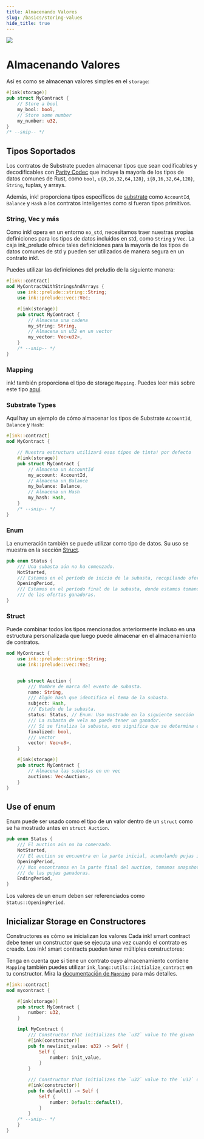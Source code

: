```yaml
---
title: Almacenando Valores
slug: /basics/storing-values
hide_title: true
---
```


<img src="/img/title/storage.svg" className="titlePic" />

# Almacenando Valores

Así es como se almacenan valores simples en el `storage`:

```rust
#[ink(storage)]
pub struct MyContract {
    // Store a bool
    my_bool: bool,
    // Store some number
    my_number: u32,
}
/* --snip-- */
```

## Tipos Soportados

Los contratos de Substrate pueden almacenar tipos que sean codificables y decodificables con [Parity Codec](https://github.com/paritytech/parity-codec)
que incluye la mayoría de los tipos de datos comunes de Rust, como `bool`, `u{8,16,32,64,128}`, `i{8,16,32,64,128}`, `String`, tuplas, y arrays.

Además, ink! proporciona tipos específicos de [substrate](https://substrate.io/) como `AccountId`, `Balance` y `Hash` a los contratos inteligentes como si fueran tipos primitivos.

### String, Vec y más

Como ink! opera en un entorno `no_std`, necesitamos traer nuestras propias definiciones para los tipos de datos incluidos en std, como `String` y `Vec`. La caja ink_prelude ofrece tales definiciones para la mayoría de los tipos de datos comunes de std y pueden ser utilizados de manera segura en un contrato ink!.

Puedes utilizar las definiciones del preludio de la siguiente manera:

```rust
#[ink::contract]
mod MyContractWithStringsAndArrays {
    use ink::prelude::string::String;
    use ink::prelude::vec::Vec;

    #[ink(storage)]
    pub struct MyContract {
        // Almacena una cadena
        my_string: String,
        // Almacena un u32 en un vector
        my_vector: Vec<u32>,
    }
    /* --snip-- */
}
```

### Mapping

ink! también proporciona el tipo de storage `Mapping`. Puedes leer más sobre este tipo [aquí](/datastructures/mapping).

### Substrate Types

Aquí hay un ejemplo de cómo almacenar los tipos de Substrate `AccountId`, `Balance` y `Hash`:

```rust
#[ink::contract]
mod MyContract {

    // Nuestra estructura utilizará esos tipos de tinta! por defecto
    #[ink(storage)]
    pub struct MyContract {
        // Almacena un AccountId
        my_account: AccountId,
        // Almacena un Balance
        my_balance: Balance,
        // Almacena un Hash
        my_hash: Hash,
    }
    /* --snip-- */
}
```

### Enum


La enumeración también se puede utilizar como tipo de datos. Su uso se muestra en la sección [Struct](#struct).

```rust
pub enum Status {
    /// Una subasta aún no ha comenzado.
    NotStarted,
    /// Estamos en el período de inicio de la subasta, recopilando ofertas iniciales.
    OpeningPeriod,
    /// Estamos en el período final de la subasta, donde estamos tomando instantáneas
    /// de las ofertas ganadoras.
}
```

### Struct

Puede combinar todos los tipos mencionados anteriormente incluso en una estructura personalizada que luego puede almacenar en el almacenamiento de contratos.

```rust
mod MyContract {
    use ink::prelude::string::String;
    use ink::prelude::vec::Vec;


    pub struct Auction {
        /// Nombre de marca del evento de subasta.
        name: String,
        /// Algún hash que identifica el tema de la subasta.
        subject: Hash,
        /// Estado de la subasta.
        status: Status, // Enum: Uso mostrado en la siguiente sección
        /// La subasta de vela no puede tener un ganador.
        /// Si se finaliza la subasta, eso significa que se determina el ganador.
        finalized: bool,
        /// vector
        vector: Vec<u8>,
    }

    #[ink(storage)]
    pub struct MyContract {
        // Almacena las subastas en un vec
        auctions: Vec<Auction>,
    }
}

```
## Use of enum

Enum puede ser usado como el tipo de un valor dentro de un `struct` como se ha mostrado antes en `struct Auction`.

```rust
pub enum Status {
    /// El auction aún no ha comenzado.
    NotStarted,
    /// El auction se encuentra en la parte inicial, acumulando pujas iniciales.
    OpeningPeriod,
    /// Nos encontramos en la parte final del auction, tomamos snapshots
    /// de las pujas ganadoras.
    EndingPeriod,
}
```

Los valores de un enum deben ser referenciados como `Status::OpeningPeriod`.

## Inicializar Storage en Constructores

Constructores es cómo se inicializan los valores
Cada ink! smart contract debe tener un constructor que se ejecuta una vez cuando el contrato es creado. Los ink! smart contracts pueden tener múltiples constructores:

Tenga en cuenta que si tiene un contrato cuyo almacenamiento contiene `Mapping` también puedes utilizar
`ink_lang::utils::initialize_contract` en tu constructor. Mira la
[documentación de `Mapping`](/datastructures/mapping) para más detalles.

```rust
#[ink::contract]
mod mycontract {

    #[ink(storage)]
    pub struct MyContract {
        number: u32,
    }

    impl MyContract {
        /// Constructor that initializes the `u32` value to the given `init_value`.
        #[ink(constructor)]
        pub fn new(init_value: u32) -> Self {
            Self {
                number: init_value,
            }
        }

        /// Constructor that initializes the `u32` value to the `u32` default.
        #[ink(constructor)]
        pub fn default() -> Self {
            Self {
                number: Default::default(),
            }
        }
    /* --snip-- */
    }
}
```